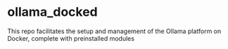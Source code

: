 # ollama_docked
This repo facilitates the setup and management of the Ollama platform on Docker, complete with preinstalled modules
